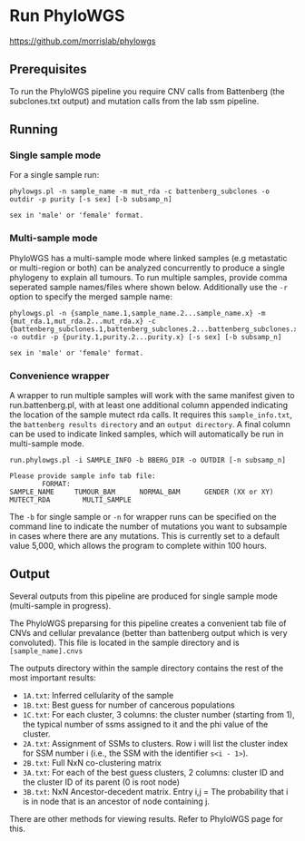 # Run PhyloWGS

https://github.com/morrislab/phylowgs

## Prerequisites

To run the PhyloWGS pipeline you require CNV calls from Battenberg (the subclones.txt output) and mutation calls from the lab ssm pipeline.

## Running
### Single sample mode
For a single sample run: 

```{bash}
phylowgs.pl -n sample_name -m mut_rda -c battenberg_subclones -o outdir -p purity [-s sex] [-b subsamp_n]

sex in 'male' or 'female' format. 
```

### Multi-sample mode
PhyloWGS has a multi-sample mode where linked samples (e.g metastatic or multi-region or both) can be analyzed concurrently to produce a single phylogeny to explain all tumours.
To run multiple samples, provide comma seperated sample names/files where shown below. Additionally use the `-r` option to specify the merged sample name:

```{bash}
phylowgs.pl -n {sample_name.1,sample_name.2...sample_name.x} -m {mut_rda.1,mut_rda.2...mut_rda.x} -c {battenberg_subclones.1,battenberg_subclones.2...battenberg_subclones.x} -o outdir -p {purity.1,purity.2...purity.x} [-s sex] [-b subsamp_n]

sex in 'male' or 'female' format. 
```

### Convenience wrapper
A wrapper to run multiple samples will work with the same manifest given to run.battenberg.pl, with at least one additional column appended indicating the location of the sample mutect rda calls. It requires this `sample_info.txt`, the `battenberg results directory` and an `output directory`. A final column can be used to indicate linked samples, which will automatically be run in multi-sample mode.

```{bash}
run.phylowgs.pl -i SAMPLE_INFO -b BBERG_DIR -o OUTDIR [-n subsamp_n]

Please provide sample info tab file:
        FORMAT:
SAMPLE_NAME     TUMOUR_BAM      NORMAL_BAM      GENDER (XX or XY)       MUTECT_RDA        MULTI_SAMPLE
```

The `-b` for single sample or `-n` for wrapper runs can be specified on the command line to indicate the number of mutations you want to subsample in cases where there are any mutations. This is currently set to a default value 5,000, which allows the program to complete within 100 hours. 

## Output
Several outputs from this pipeline are produced for single sample mode (multi-sample in progress).

The PhyloWGS preparsing for this pipeline creates a convenient tab file of CNVs and cellular prevalance (better than battenberg output which is very convoluted). This file is located in the sample directory and is `[sample_name].cnvs`

The outputs directory within the sample directory contains the rest of the most important results:

* `1A.txt`: Inferred cellularity of the sample
* `1B.txt`: Best guess for number of cancerous populations
* `1C.txt`: For each cluster, 3 columns: the cluster number (starting from 1),  the typical number of ssms assigned to it and the phi value of the cluster.  
* `2A.txt`: Assignment of SSMs to clusters. Row i will list the cluster index for SSM number i (i.e., the SSM with the identifier `s<i - 1>`).
* `2B.txt`: Full NxN co-clustering matrix
* `3A.txt`: For each of the best guess clusters, 2 columns: cluster ID and the cluster ID of its parent (0 is root node)
* `3B.txt`: NxN Ancestor-decedent matrix. Entry i,j = The probability that i is in node that is an ancestor of node containing j. 

There are other methods for viewing results. Refer to PhyloWGS page for this.